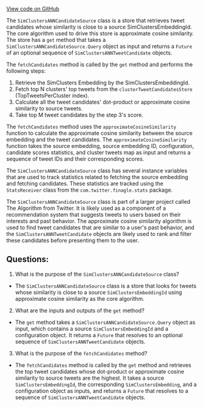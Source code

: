 [View code on GitHub](https://github.com/misbahsy/the-algorithm/simclusters-ann/server/src/main/scala/com/twitter/simclustersann/candidate_source/SimClustersANNCandidateSource.scala)

The `SimClustersANNCandidateSource` class is a store that retrieves tweet candidates whose similarity is close to a source SimClustersEmbeddingId. The core algorithm used to drive this store is approximate cosine similarity. The store has a `get` method that takes a `SimClustersANNCandidateSource.Query` object as input and returns a `Future` of an optional sequence of `SimClustersANNTweetCandidate` objects.

The `fetchCandidates` method is called by the `get` method and performs the following steps:
1. Retrieve the SimClusters Embedding by the SimClustersEmbeddingId.
2. Fetch top N clusters' top tweets from the `clusterTweetCandidatesStore` (TopTweetsPerCluster index).
3. Calculate all the tweet candidates' dot-product or approximate cosine similarity to source tweets.
4. Take top M tweet candidates by the step 3's score.

The `fetchCandidates` method uses the `approximateCosineSimilarity` function to calculate the approximate cosine similarity between the source embedding and the tweet candidates. The `approximateCosineSimilarity` function takes the source embedding, source embedding ID, configuration, candidate scores statistics, and cluster tweets map as input and returns a sequence of tweet IDs and their corresponding scores.

The `SimClustersANNCandidateSource` class has several instance variables that are used to track statistics related to fetching the source embedding and fetching candidates. These statistics are tracked using the `StatsReceiver` class from the `com.twitter.finagle.stats` package.

The `SimClustersANNCandidateSource` class is part of a larger project called The Algorithm from Twitter. It is likely used as a component of a recommendation system that suggests tweets to users based on their interests and past behavior. The approximate cosine similarity algorithm is used to find tweet candidates that are similar to a user's past behavior, and the `SimClustersANNTweetCandidate` objects are likely used to rank and filter these candidates before presenting them to the user.
## Questions: 
 1. What is the purpose of the `SimClustersANNCandidateSource` class?
- The `SimClustersANNCandidateSource` class is a store that looks for tweets whose similarity is close to a source `SimClustersEmbeddingId` using approximate cosine similarity as the core algorithm.

2. What are the inputs and outputs of the `get` method?
- The `get` method takes a `SimClustersANNCandidateSource.Query` object as input, which contains a source `SimClustersEmbeddingId` and a configuration object. It returns a `Future` that resolves to an optional sequence of `SimClustersANNTweetCandidate` objects.

3. What is the purpose of the `fetchCandidates` method?
- The `fetchCandidates` method is called by the `get` method and retrieves the top tweet candidates whose dot-product or approximate cosine similarity to source tweets are the highest. It takes a source `SimClustersEmbeddingId`, the corresponding `SimClustersEmbedding`, and a configuration object as inputs, and returns a `Future` that resolves to a sequence of `SimClustersANNTweetCandidate` objects.